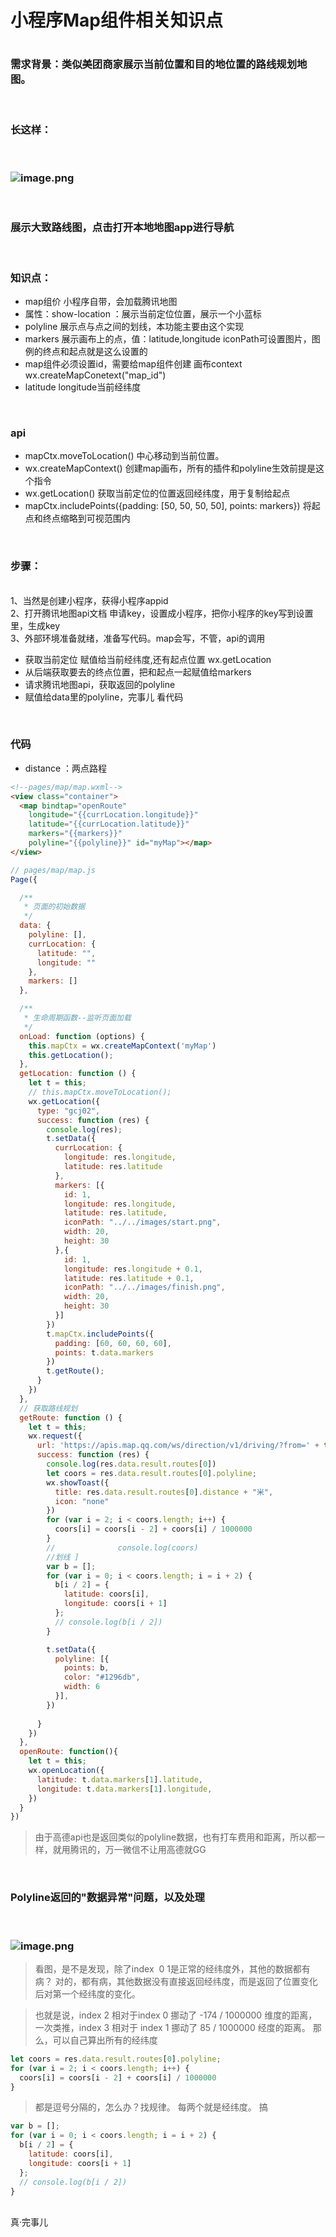 # 小程序Map组件相关知识点

<a name="dcd3d0b7"></a>
# 
<a name="9aa841dd"></a>
### 需求背景：类似美团商家展示当前位置和目的地位置的路线规划地图。

<br />

<a name="8055dded"></a>
### 长这样：

<br />

<a name="36a55c15"></a>
### ![image.png](https://cdn.nlark.com/yuque/0/2020/png/126454/1594799041240-c75f0ef9-a59c-4782-85dc-ceb2a3c593c5.png)

<br />

<a name="b009a717"></a>
### 展示大致路线图，点击打开本地地图app进行导航

<br />

<a name="d53505e4"></a>
### 知识点：


- map组价 小程序自带，会加载腾讯地图
- 属性：show-location ：展示当前定位位置，展示一个小蓝标
- polyline 展示点与点之间的划线，本功能主要由这个实现
- markers 展示画布上的点，值：latitude,longitude iconPath可设置图片，图例的终点和起点就是这么设置的
- map组件必须设置id，需要给map组件创建 画布context wx.createMapConetext("map_id")
- latitude longitude当前经纬度


<br />

<a name="api"></a>
### api


- mapCtx.moveToLocation() 中心移动到当前位置。
- wx.createMapContext() 创建map画布，所有的插件和polyline生效前提是这个指令
- wx.getLocation() 获取当前定位的位置返回经纬度，用于复制给起点
- mapCtx.includePoints({padding: [50, 50, 50, 50], points: markers}) 将起点和终点缩略到可视范围内


<br />

<a name="3f29e1d5"></a>
### 步骤：

<br />1、当然是创建小程序，获得小程序appid<br />2、打开腾讯地图api文档 申请key，设置成小程序，把你小程序的key写到设置里，生成key<br />3、外部环境准备就绪，准备写代码。map会写，不管，api的调用<br />

- 获取当前定位 赋值给当前经纬度,还有起点位置 wx.getLocation
- 从后端获取要去的终点位置，把和起点一起赋值给markers
- 请求腾讯地图api，获取返回的polyline
- 赋值给data里的polyline，完事儿 看代码


<br />

<a name="06e004ef"></a>
### 代码


- distance ：两点路程



```html
<!--pages/map/map.wxml-->
<view class="container">
  <map bindtap="openRoute"
    longitude="{{currLocation.longitude}}"
    latitude="{{currLocation.latitude}}"
    markers="{{markers}}"
    polyline="{{polyline}}" id="myMap"></map>
</view>
```


```javascript
// pages/map/map.js
Page({

  /**
   * 页面的初始数据
   */
  data: {
    polyline: [],
    currLocation: {
      latitude: "",
      longitude: ""
    },
    markers: []
  },

  /**
   * 生命周期函数--监听页面加载
   */
  onLoad: function (options) {
    this.mapCtx = wx.createMapContext('myMap')
    this.getLocation();
  },
  getLocation: function () {
    let t = this;
    // this.mapCtx.moveToLocation();
    wx.getLocation({
      type: "gcj02",
      success: function (res) {
        console.log(res);
        t.setData({
          currLocation: {
            longitude: res.longitude,
            latitude: res.latitude
          },
          markers: [{
            id: 1,
            longitude: res.longitude,
            latitude: res.latitude,
            iconPath: "../../images/start.png",
            width: 20,
            height: 30
          },{
            id: 1,
            longitude: res.longitude + 0.1,
            latitude: res.latitude + 0.1,
            iconPath: "../../images/finish.png",
            width: 20,
            height: 30
          }]
        })
        t.mapCtx.includePoints({
          padding: [60, 60, 60, 60],
          points: t.data.markers
        })
        t.getRoute();
      }
    })
  },
  // 获取路线规划
  getRoute: function () {
    let t = this;
    wx.request({
      url: 'https://apis.map.qq.com/ws/direction/v1/driving/?from=' + this.data.currLocation.latitude +  ',' + this.data.currLocation.longitude + '&to=' + this.data.markers[1].latitude +  ',' + this.data.markers[1].longitude + '&output=json&callback=cb&key=VF7BZ-DC6CP-W4SDV-LQMGJ-AFFKJ-TXB4H',
      success: function (res) {
        console.log(res.data.result.routes[0])
        let coors = res.data.result.routes[0].polyline;
        wx.showToast({
          title: res.data.result.routes[0].distance + "米",
          icon: "none"
        })
        for (var i = 2; i < coors.length; i++) {
          coors[i] = coors[i - 2] + coors[i] / 1000000
        }
        //              console.log(coors)
        //划线 ]
        var b = [];
        for (var i = 0; i < coors.length; i = i + 2) {
          b[i / 2] = {
            latitude: coors[i],
            longitude: coors[i + 1]
          };
          // console.log(b[i / 2])
        }

        t.setData({
          polyline: [{
            points: b,
            color: "#1296db",
            width: 6
          }],
        })
        
      }
    })
  },
  openRoute: function(){
    let t = this;
    wx.openLocation({
      latitude: t.data.markers[1].latitude,
      longitude: t.data.markers[1].longitude,
    })
  }
})
```


> 由于高德api也是返回类似的polyline数据，也有打车费用和距离，所以都一样，就用腾讯的，万一微信不让用高德就GG


<br />

<a name="d57e4be7"></a>
### Polyline返回的"数据异常"问题，以及处理

<br />

<a name="02c6bc64"></a>
### ![image.png](https://cdn.nlark.com/yuque/0/2020/png/126454/1594800678857-fa7cbf09-571b-4899-9f1f-254ad8c07237.png)


> 看图，是不是发现，除了index  0 1是正常的经纬度外，其他的数据都有病？
> 对的，都有病，其他数据没有直接返回经纬度，而是返回了位置变化后对第一个经纬度的变化。



> 也就是说，index 2 相对于index 0 挪动了 -174 / 1000000 维度的距离，
> 一次类推，index 3 相对于 index 1 挪动了 85 / 1000000 经度的距离。
> 那么，可以自己算出所有的经纬度



```javascript
let coors = res.data.result.routes[0].polyline;
for (var i = 2; i < coors.length; i++) {
  coors[i] = coors[i - 2] + coors[i] / 1000000
}
```


> 都是逗号分隔的，怎么办？找规律。
> 每两个就是经纬度。
> 搞



```javascript
var b = [];
for (var i = 0; i < coors.length; i = i + 2) {
  b[i / 2] = {
    latitude: coors[i],
    longitude: coors[i + 1]
  };
  // console.log(b[i / 2])
}
```

<br />真·完事儿
